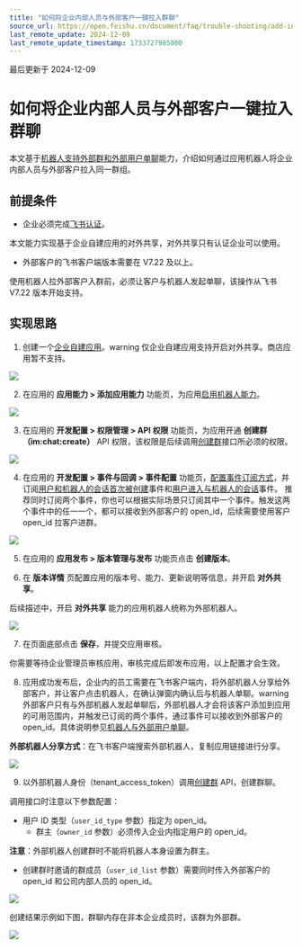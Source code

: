 ```yaml
---
title: "如何将企业内部人员与外部客户一键拉入群聊"
source_url: https://open.feishu.cn/document/faq/trouble-shooting/add-internal-employees-and-external-clients-to-group
last_remote_update: 2024-12-09
last_remote_update_timestamp: 1733727985000
---
```

最后更新于 2024-12-09

# 如何将企业内部人员与外部客户一键拉入群聊

本文基于[机器人支持外部群和外部用户单聊](https://open.feishu.cn/document/uAjLw4CM/ukzMukzMukzM/develop-robots/add-bot-to-external-group)能力，介绍如何通过应用机器人将企业内部人员与外部客户拉入同一群组。

## 前提条件

- 企业必须完成[飞书认证](https://www.feishu.cn/hc/zh-CN/articles/360034114413-%E9%A3%9E%E4%B9%A6%E8%AE%A4%E8%AF%81%E4%BB%8B%E7%BB%8D)。

本文能力实现基于企业自建应用的对外共享，对外共享只有认证企业可以使用。

- 外部客户的飞书客户端版本需要在 V7.22 及以上。

使用机器人拉外部客户入群前，必须让客户与机器人发起单聊，该操作从飞书 V7.22 版本开始支持。

## 实现思路

1. 创建一个[企业自建应用](https://open.feishu.cn/document/home/introduction-to-custom-app-development/self-built-application-development-process#a0a7f6b0)。warning
   仅企业自建应用支持开启对外共享。商店应用暂不支持。

![](https://sf3-cn.feishucdn.com/obj/open-platform-opendoc/2a4a947d80f2a7c0734c7d56e238d594_VI0xXGznbh.png?height=460&lazyload=true&maxWidth=600&width=1836)

2. 在应用的 **应用能力 > 添加应用能力** 功能页，为应用[启用机器人能力](https://open.feishu.cn/document/uAjLw4CM/ugTN1YjL4UTN24CO1UjN/trouble-shooting/how-to-enable-bot-ability)。

![](https://sf3-cn.feishucdn.com/obj/open-platform-opendoc/882b9986ac04d27923deeb733fc85ead_dYa7Mpgs8L.png?height=670&lazyload=true&maxWidth=600&width=1618)

3. 在应用的 **开发配置 > 权限管理 > API 权限** 功能页，为应用开通 **创建群（im:chat:create）** API 权限，该权限是后续调用[创建群](https://open.feishu.cn/document/uAjLw4CM/ukTMukTMukTM/reference/im-v1/chat/create)接口所必须的权限。

![](https://sf3-cn.feishucdn.com/obj/open-platform-opendoc/5fbe5f067131f4e76242b8ca671bdeb7_sVtRXcpsc8.png?height=788&lazyload=true&maxWidth=600&width=1970)

4. 在应用的 **开发配置 > 事件与回调 > 事件配置** 功能页，[配置事件订阅方式](https://open.feishu.cn/document/ukTMukTMukTM/uYDNxYjL2QTM24iN0EjN/event-subscription-configure-/request-url-configuration-case)，并订阅[用户和机器人的会话首次被创建](https://open.feishu.cn/document/ukTMukTMukTM/uYDNxYjL2QTM24iN0EjN/bot-events)事件和[用户进入与机器人的会话](https://open.feishu.cn/document/uAjLw4CM/ukTMukTMukTM/reference/im-v1/chat-access_event/events/bot_p2p_chat_entered)事件。
    推荐同时订阅两个事件，你也可以根据实际场景只订阅其中一个事件。触发这两个事件中的任一一个，都可以接收到外部客户的 open_id，后续需要使用客户 open_id 拉客户进群。

![](https://sf3-cn.feishucdn.com/obj/open-platform-opendoc/72b8f92eb22bb7f27b2170f5b9a631bc_yXUHgBMWKY.png?height=874&lazyload=true&maxWidth=600&width=1962)

5. 在应用的 **应用发布 > 版本管理与发布** 功能页点击 **创建版本**。

6. 在 **版本详情** 页配置应用的版本号、能力、更新说明等信息，并开启 **对外共享**。

后续描述中，开启 **对外共享** 能力的应用机器人统称为外部机器人。

![](https://sf3-cn.feishucdn.com/obj/open-platform-opendoc/a35419d93936eb709b031841d16c8004_TfkK9qBZYi.png?height=808&lazyload=true&maxWidth=600&width=1642)

7. 在页面底部点击 **保存**，并提交应用审核。

你需要等待企业管理员审核应用，审核完成后即发布应用，以上配置才会生效。

8. 应用成功发布后，企业内的员工需要在飞书客户端内，将外部机器人分享给外部客户，并让客户点击机器人，在确认弹窗内确认后与机器人单聊。warning
    外部客户只有与外部机器人发起单聊后，外部机器人才会将该客户添加到应用的可用范围内，并触发已订阅的两个事件，通过事件可以接收到外部客户的 open_id。具体说明参见[机器人与外部用户单聊](https://open.feishu.cn/document/uAjLw4CM/ukzMukzMukzM/develop-robots/add-bot-to-external-group#4f379d44)。

**外部机器人分享方式**：在飞书客户端搜索外部机器人，复制应用链接进行分享。

![](https://sf3-cn.feishucdn.com/obj/open-platform-opendoc/4d6c6a433df4e327ac666a860436ab4b_ILGU4nCnwz.png?height=800&lazyload=true&maxWidth=600&width=2050)

9. 以外部机器人身份（tenant_access_token）调用[创建群](https://open.feishu.cn/document/uAjLw4CM/ukTMukTMukTM/reference/im-v1/chat/create) API，创建群聊。

调用接口时注意以下参数配置：

- 用户 ID 类型（`user_id_type` 参数）指定为 open_id。
    - 群主（`owner_id` 参数）必须传入企业内指定用户的 open_id。

**注意**：外部机器人创建群时不能将机器人本身设置为群主。

- 创建群时邀请的群成员（`user_id_list` 参数）需要同时传入外部客户的 open_id 和公司内部人员的 open_id。

![](https://sf3-cn.feishucdn.com/obj/open-platform-opendoc/8f7e1c4642ff7882e45d4f0fe10f373d_1644XUzJU3.png?height=710&lazyload=true&maxWidth=600&width=1415)

创建结果示例如下图，群聊内存在非本企业成员时，该群为外部群。

![](https://sf3-cn.feishucdn.com/obj/open-platform-opendoc/e55b7f06fbd552acccac24a26da71db6_5Ug2cafgFS.png?height=382&lazyload=true&maxWidth=600&width=2038)

